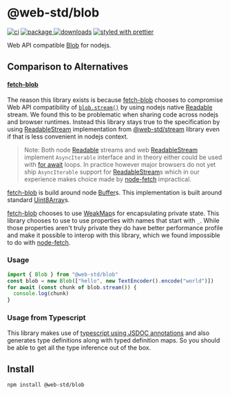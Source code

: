 # @web-std/blob

[![ci][ci.icon]][ci.url]
[![package][version.icon] ![downloads][downloads.icon]][package.url]
[![styled with prettier][prettier.icon]][prettier.url]

Web API compatible [Blob][] for nodejs.

## Comparison to Alternatives

#### [fetch-blob][]

The reason this library exists is because [fetch-blob][] chooses to compromise
Web API compatibility of [`blob.stream()`][w3c blob.stream] by using nodejs
native [Readable][] stream. We found this to be problematic when sharing code
across nodejs and browser runtimes. Instead this library stays true to the
specification by using [ReadableStream][] implementation from [@web-std/stream][]
library even if that is less convenient in nodejs context.

> Note: Both node [Readable][] streams and web [ReadableStream][] implement
> `AsyncIterable` interface and in theory either could be used with [for await][]
> loops. In practice however major browsers do not yet ship `AsyncIterable`
> support for [ReadableStream][]s which in our experience makes choice made by
> [node-fetch][] impractical.

[fetch-blob][] is build around node [Buffer][]s. This implementation is built
around standard [Uint8Array][]s.

[fetch-blob] chooses to use [WeakMap][]s for encapsulating private state. This
library chooses to use to use properties with names that start with `_`. While
those properties aren't truly private they do have better performance profile
and make it possible to interop with this library, which we found impossible
to do with [node-fetch][].

### Usage

```js
import { Blob } from "@web-std/blob"
const blob = new Blob(["hello", new TextEncoder().encode("world")])
for await (const chunk of blob.stream()) {
  console.log(chunk)
}
```

### Usage from Typescript

This library makes use of [typescript using JSDOC annotations][ts-jsdoc] and
also generates type definitions along with typed definition maps. So you should
be able to get all the type inference out of the box.

## Install

    npm install @web-std/blob

[ci.icon]: https://github.com/web-std/io/workflows/blob/badge.svg
[ci.url]: https://github.com/web-std/io/actions/workflows/blob.yml
[version.icon]: https://img.shields.io/npm/v/@web-std/blob.svg
[downloads.icon]: https://img.shields.io/npm/dm/@web-std/blob.svg
[package.url]: https://npmjs.org/package/@web-std/blob
[downloads.image]: https://img.shields.io/npm/dm/@web-std/blob.svg
[downloads.url]: https://npmjs.org/package/@web-std/blob
[prettier.icon]: https://img.shields.io/badge/styled_with-prettier-ff69b4.svg
[prettier.url]: https://github.com/prettier/prettier
[blob]: https://developer.mozilla.org/en-US/docs/Web/API/Blob/Blob
[fetch-blob]: https://github.com/node-fetch/fetch-blob
[readablestream]: https://developer.mozilla.org/en-US/docs/Web/API/ReadableStream
[readable]: https://nodejs.org/api/stream.html#stream_readable_streams
[w3c blob.stream]: https://w3c.github.io/FileAPI/#dom-blob-stream
[@web-std/stream]: https://github.com/web-std/io/tree/main/stream
[for await]: https://developer.mozilla.org/en-US/docs/Web/JavaScript/Reference/Statements/for-await...of
[buffer]: https://nodejs.org/api/buffer.html
[weakmap]: https://developer.mozilla.org/en-US/docs/Web/JavaScript/Reference/Global_Objects/WeakMap
[ts-jsdoc]: https://www.typescriptlang.org/docs/handbook/jsdoc-supported-types.html
[uint8array]: https://developer.mozilla.org/en-US/docs/Web/JavaScript/Reference/Global_Objects/Uint8Array
[node-fetch]: https://github.com/node-fetch/
